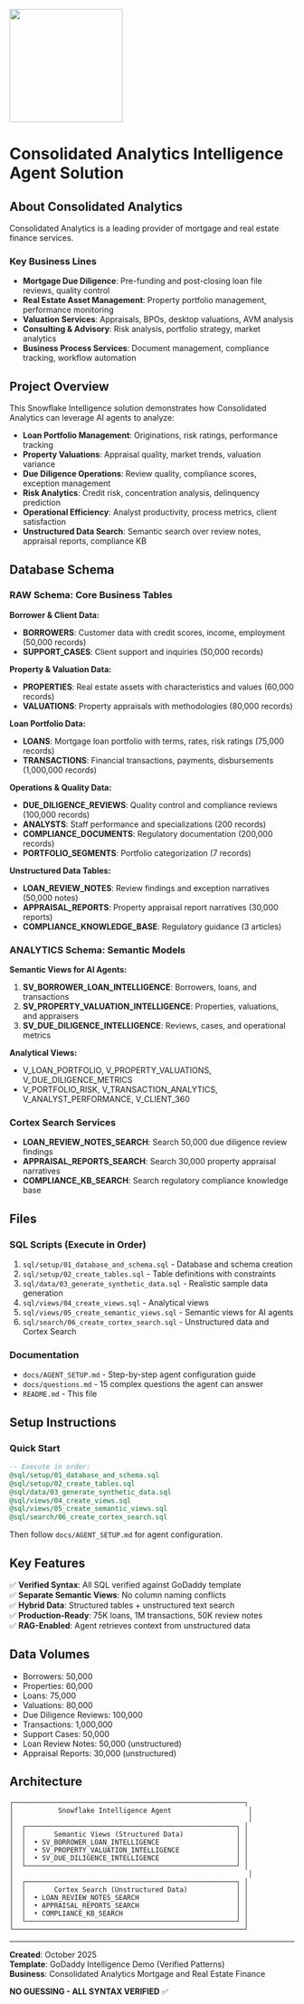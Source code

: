 <img src="consolidated-analytics-intelligence-agent/
/Snowflake_Logo.svg" width="200">

# Consolidated Analytics Intelligence Agent Solution

## About Consolidated Analytics

Consolidated Analytics is a leading provider of mortgage and real estate finance services.

### Key Business Lines

- **Mortgage Due Diligence**: Pre-funding and post-closing loan file reviews, quality control
- **Real Estate Asset Management**: Property portfolio management, performance monitoring
- **Valuation Services**: Appraisals, BPOs, desktop valuations, AVM analysis
- **Consulting & Advisory**: Risk analysis, portfolio strategy, market analytics
- **Business Process Services**: Document management, compliance tracking, workflow automation

## Project Overview

This Snowflake Intelligence solution demonstrates how Consolidated Analytics can leverage AI agents to analyze:

- **Loan Portfolio Management**: Originations, risk ratings, performance tracking
- **Property Valuations**: Appraisal quality, market trends, valuation variance
- **Due Diligence Operations**: Review quality, compliance scores, exception management
- **Risk Analytics**: Credit risk, concentration analysis, delinquency prediction
- **Operational Efficiency**: Analyst productivity, process metrics, client satisfaction
- **Unstructured Data Search**: Semantic search over review notes, appraisal reports, compliance KB

## Database Schema

### RAW Schema: Core Business Tables

**Borrower & Client Data:**
- **BORROWERS**: Customer data with credit scores, income, employment (50,000 records)
- **SUPPORT_CASES**: Client support and inquiries (50,000 records)

**Property & Valuation Data:**
- **PROPERTIES**: Real estate assets with characteristics and values (60,000 records)
- **VALUATIONS**: Property appraisals with methodologies (80,000 records)

**Loan Portfolio Data:**
- **LOANS**: Mortgage loan portfolio with terms, rates, risk ratings (75,000 records)
- **TRANSACTIONS**: Financial transactions, payments, disbursements (1,000,000 records)

**Operations & Quality Data:**
- **DUE_DILIGENCE_REVIEWS**: Quality control and compliance reviews (100,000 records)
- **ANALYSTS**: Staff performance and specializations (200 records)
- **COMPLIANCE_DOCUMENTS**: Regulatory documentation (200,000 records)
- **PORTFOLIO_SEGMENTS**: Portfolio categorization (7 records)

**Unstructured Data Tables:**
- **LOAN_REVIEW_NOTES**: Review findings and exception narratives (50,000 notes)
- **APPRAISAL_REPORTS**: Property appraisal report narratives (30,000 reports)
- **COMPLIANCE_KNOWLEDGE_BASE**: Regulatory guidance (3 articles)

### ANALYTICS Schema: Semantic Models

**Semantic Views for AI Agents:**
1. **SV_BORROWER_LOAN_INTELLIGENCE**: Borrowers, loans, and transactions
2. **SV_PROPERTY_VALUATION_INTELLIGENCE**: Properties, valuations, and appraisers
3. **SV_DUE_DILIGENCE_INTELLIGENCE**: Reviews, cases, and operational metrics

**Analytical Views:**
- V_LOAN_PORTFOLIO, V_PROPERTY_VALUATIONS, V_DUE_DILIGENCE_METRICS
- V_PORTFOLIO_RISK, V_TRANSACTION_ANALYTICS, V_ANALYST_PERFORMANCE, V_CLIENT_360

### Cortex Search Services

- **LOAN_REVIEW_NOTES_SEARCH**: Search 50,000 due diligence review findings
- **APPRAISAL_REPORTS_SEARCH**: Search 30,000 property appraisal narratives
- **COMPLIANCE_KB_SEARCH**: Search regulatory compliance knowledge base

## Files

### SQL Scripts (Execute in Order)

1. `sql/setup/01_database_and_schema.sql` - Database and schema creation
2. `sql/setup/02_create_tables.sql` - Table definitions with constraints
3. `sql/data/03_generate_synthetic_data.sql` - Realistic sample data generation
4. `sql/views/04_create_views.sql` - Analytical views
5. `sql/views/05_create_semantic_views.sql` - Semantic views for AI agents
6. `sql/search/06_create_cortex_search.sql` - Unstructured data and Cortex Search

### Documentation

- `docs/AGENT_SETUP.md` - Step-by-step agent configuration guide
- `docs/questions.md` - 15 complex questions the agent can answer
- `README.md` - This file

## Setup Instructions

### Quick Start

```sql
-- Execute in order:
@sql/setup/01_database_and_schema.sql
@sql/setup/02_create_tables.sql
@sql/data/03_generate_synthetic_data.sql
@sql/views/04_create_views.sql
@sql/views/05_create_semantic_views.sql
@sql/search/06_create_cortex_search.sql
```

Then follow `docs/AGENT_SETUP.md` for agent configuration.

## Key Features

✅ **Verified Syntax**: All SQL verified against GoDaddy template  
✅ **Separate Semantic Views**: No column naming conflicts  
✅ **Hybrid Data**: Structured tables + unstructured text search  
✅ **Production-Ready**: 75K loans, 1M transactions, 50K review notes  
✅ **RAG-Enabled**: Agent retrieves context from unstructured data  

## Data Volumes

- Borrowers: 50,000
- Properties: 60,000
- Loans: 75,000
- Valuations: 80,000
- Due Diligence Reviews: 100,000
- Transactions: 1,000,000
- Support Cases: 50,000
- Loan Review Notes: 50,000 (unstructured)
- Appraisal Reports: 30,000 (unstructured)

## Architecture

```
┌─────────────────────────────────────────────────────────┐
│           Snowflake Intelligence Agent                   │
│                                                          │
│  ┌────────────────────────────────────────────────────┐ │
│  │       Semantic Views (Structured Data)             │ │
│  │  • SV_BORROWER_LOAN_INTELLIGENCE                   │ │
│  │  • SV_PROPERTY_VALUATION_INTELLIGENCE              │ │
│  │  • SV_DUE_DILIGENCE_INTELLIGENCE                   │ │
│  └────────────────────────────────────────────────────┘ │
│                                                          │
│  ┌────────────────────────────────────────────────────┐ │
│  │       Cortex Search (Unstructured Data)            │ │
│  │  • LOAN_REVIEW_NOTES_SEARCH                        │ │
│  │  • APPRAISAL_REPORTS_SEARCH                        │ │
│  │  • COMPLIANCE_KB_SEARCH                            │ │
│  └────────────────────────────────────────────────────┘ │
└─────────────────────────────────────────────────────────┘
```

---

**Created**: October 2025  
**Template**: GoDaddy Intelligence Demo (Verified Patterns)  
**Business**: Consolidated Analytics Mortgage and Real Estate Finance

**NO GUESSING - ALL SYNTAX VERIFIED** ✅

